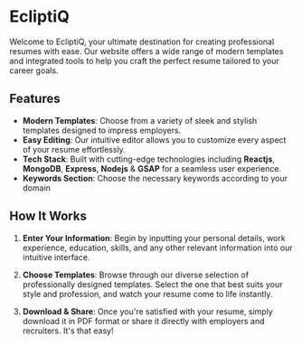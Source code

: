 # EcliptiQ

Welcome to EcliptiQ, your ultimate destination for creating professional resumes with ease. Our website offers a wide range of modern templates and integrated tools to help you craft the perfect resume tailored to your career goals.

## Features

- **Modern Templates**: Choose from a variety of sleek and stylish templates designed to impress employers.
- **Easy Editing**: Our intuitive editor allows you to customize every aspect of your resume effortlessly.
- **Tech Stack**: Built with cutting-edge technologies including **Reactjs**, **MongoDB**, **Express**, **Nodejs** & **GSAP** for a seamless user experience.
- **Keywords Section**: Choose the necessary keywords according to your domain

## How It Works

1. **Enter Your Information**: Begin by inputting your personal details, work experience, education, skills, and any other relevant information into our intuitive interface.

2. **Choose Templates**: Browse through our diverse selection of professionally designed templates. Select the one that best suits your style and profession, and watch your resume come to life instantly.

3. **Download & Share**: Once you're satisfied with your resume, simply download it in PDF format or share it directly with employers and recruiters. It's that easy!

<!-- ## Why Choose Us

- **Professional Results**: Our templates and tools are crafted to help you create polished resumes that leave a lasting impression.
- **Efficiency**: Save time and effort with our streamlined process, allowing you to focus on what matters most – your career.
- **Cutting-Edge Technology**: Powered by the latest technologies, we provide a seamless user experience for creating resumes. -->
